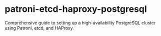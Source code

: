 # patroni-etcd-haproxy-postgresql
Comprehensive guide to setting up a high-availability PostgreSQL cluster using Patroni, etcd, and HAProxy.
